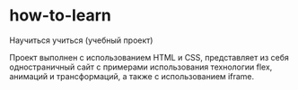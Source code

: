 # how-to-learn
Научиться учиться (учебный проект)

Проект выполнен с использованием HTML и CSS, представляет из себя одностраничный сайт с примерами использования технологии flex, анимаций и трансформаций, а также с использованием iframe.
